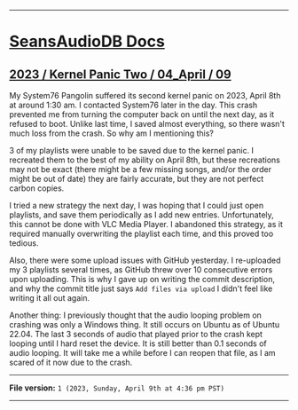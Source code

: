 
***

# [SeansAudioDB Docs](/Docs/)

## [2023 / Kernel Panic Two / 04_April / 09](/Docs/2023/Kernel-Panic-Two/04_April/09/)

My System76 Pangolin suffered its second kernel panic on 2023, April 8th at around 1:30 am. I contacted System76 later in the day. This crash prevented me from turning the computer back on until the next day, as it refused to boot. Unlike last time, I saved almost everything, so there wasn't much loss from the crash. So why am I mentioning this?

3 of my playlists were unable to be saved due to the kernel panic. I recreated them to the best of my ability on April 8th, but these recreations may not be exact (there might be a few missing songs, and/or the order might be out of date) they are fairly accurate, but they are not perfect carbon copies.

I tried a new strategy the next day, I was hoping that I could just open playlists, and save them periodically as I add new entries. Unfortunately, this cannot be done with VLC Media Player. I abandoned this strategy, as it required manually overwriting the playlist each time, and this proved too tedious.

Also, there were some upload issues with GitHub yesterday. I re-uploaded my 3 playlists several times, as GitHub threw over 10 consecutive errors upon uploading. This is why I gave up on writing the commit description, and why the commit title just says `Add files via upload` I didn't feel like writing it all out again.

Another thing: I previously thought that the audio looping problem on crashing was only a Windows thing. It still occurs on Ubuntu as of Ubuntu 22.04. The last 3 seconds of audio that played prior to the crash kept looping until I hard reset the device. It is still better than 0.1 seconds of audio looping. It will take me a while before I can reopen that file, as I am scared of it now due to the crash.

***

**File version:** `1 (2023, Sunday, April 9th at 4:36 pm PST)`

***
